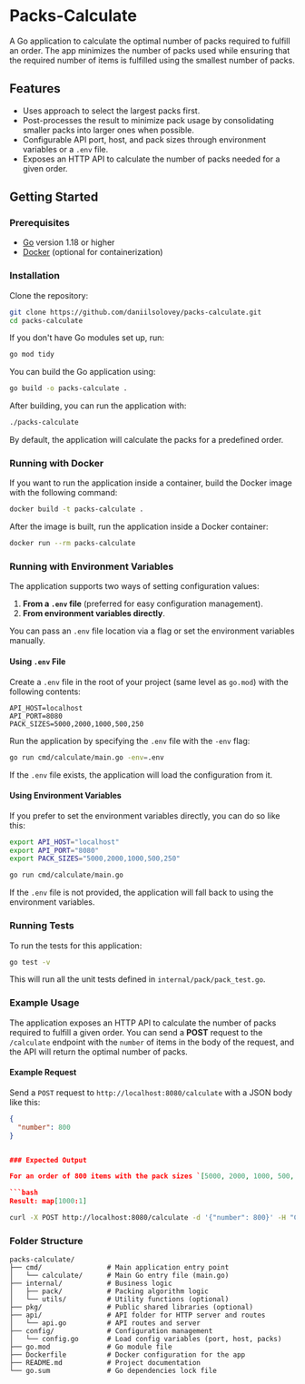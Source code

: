 
# Packs-Calculate

A Go application to calculate the optimal number of packs required to fulfill an order. The app minimizes the number of packs used while ensuring that the required number of items is fulfilled using the smallest number of packs.

## Features

- Uses approach to select the largest packs first.
- Post-processes the result to minimize pack usage by consolidating smaller packs into larger ones when possible.
- Configurable API port, host, and pack sizes through environment variables or a `.env` file.
- Exposes an HTTP API to calculate the number of packs needed for a given order.

## Getting Started

### Prerequisites

- [Go](https://golang.org/dl/) version 1.18 or higher
- [Docker](https://www.docker.com/products/docker-desktop) (optional for containerization)

### Installation

Clone the repository:

```bash
git clone https://github.com/daniilsolovey/packs-calculate.git
cd packs-calculate
```

If you don't have Go modules set up, run:

```bash
go mod tidy
```

You can build the Go application using:

```bash
go build -o packs-calculate .
```

After building, you can run the application with:

```bash
./packs-calculate
```

By default, the application will calculate the packs for a predefined order.

### Running with Docker

If you want to run the application inside a container, build the Docker image with the following command:

```bash
docker build -t packs-calculate .
```

After the image is built, run the application inside a Docker container:

```bash
docker run --rm packs-calculate
```

### Running with Environment Variables

The application supports two ways of setting configuration values:

1. **From a `.env` file** (preferred for easy configuration management).
2. **From environment variables directly**.

You can pass an `.env` file location via a flag or set the environment variables manually.

#### Using `.env` File

Create a `.env` file in the root of your project (same level as `go.mod`) with the following contents:

```
API_HOST=localhost
API_PORT=8080
PACK_SIZES=5000,2000,1000,500,250
```

Run the application by specifying the `.env` file with the `-env` flag:

```bash
go run cmd/calculate/main.go -env=.env
```

If the `.env` file exists, the application will load the configuration from it.

#### Using Environment Variables

If you prefer to set the environment variables directly, you can do so like this:

```bash
export API_HOST="localhost"
export API_PORT="8080"
export PACK_SIZES="5000,2000,1000,500,250"

go run cmd/calculate/main.go
```

If the `.env` file is not provided, the application will fall back to using the environment variables.

### Running Tests

To run the tests for this application:

```bash
go test -v
```

This will run all the unit tests defined in `internal/pack/pack_test.go`.

### Example Usage

The application exposes an HTTP API to calculate the number of packs required to fulfill a given order. You can send a **POST** request to the `/calculate` endpoint with the `number` of items in the body of the request, and the API will return the optimal number of packs.

#### Example Request

Send a `POST` request to `http://localhost:8080/calculate` with a JSON body like this:

```json
{
  "number": 800
}


### Expected Output

For an order of 800 items with the pack sizes `[5000, 2000, 1000, 500, 250]`, the expected output will be:

```bash
Result: map[1000:1]
```

```bash
curl -X POST http://localhost:8080/calculate -d '{"number": 800}' -H "Content-Type: application/json"

```

### Folder Structure

```
packs-calculate/
├── cmd/                # Main application entry point
│   └── calculate/      # Main Go entry file (main.go)
├── internal/           # Business logic
│   ├── pack/           # Packing algorithm logic
│   └── utils/          # Utility functions (optional)
├── pkg/                # Public shared libraries (optional)
├── api/                # API folder for HTTP server and routes
│   └── api.go          # API routes and server
├── config/             # Configuration management
│   └── config.go       # Load config variables (port, host, packs)
├── go.mod              # Go module file
├── Dockerfile          # Docker configuration for the app
├── README.md           # Project documentation
└── go.sum              # Go dependencies lock file
```
